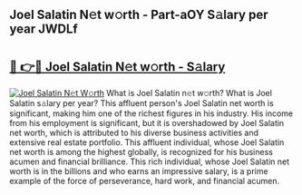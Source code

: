 ## Joel Salatin N𝚎t w𝚘rth - Part-aOY S𝚊lary per year JWDLf

# <h2><a href="http://gc4afx.nevu.top/?p=Joel+Salatin">🔗 👉🔴 Joel Salatin N𝚎t w𝚘rth - S𝚊lary</a></h2>

[![Joel Salatin N𝚎t W𝚘rth](https://i.imgur.com/Oavwk0R.jpeg)](http://gc4afx.nevu.top/?p=Joel+Salatin)
What is Joel Salatin n𝚎t w𝚘rth? What is Joel Salatin s𝚊lary per year?
This affluent person's Joel Salatin net worth is significant, making him one of the richest figures in his industry. His income from his employment is significant, but it is overshadowed by Joel Salatin net worth, which is attributed to his diverse business activities and extensive real estate portfolio. This affluent individual, whose Joel Salatin net worth is among the highest globally, is recognized for his business acumen and financial brilliance. This rich individual, whose Joel Salatin net worth is in the billions and who earns an impressive salary, is a prime example of the force of perseverance, hard work, and financial acumen.
